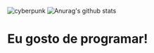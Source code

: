 ![cyberpunk](https://user-images.githubusercontent.com/60518820/96678049-453a8180-1347-11eb-8f68-0bb7989649be.gif)
![Anurag's github stats](https://github-readme-stats.vercel.app/api?username=CarlosPires3b&theme=synthwave&show_icons=true) 
# Eu gosto de programar!
